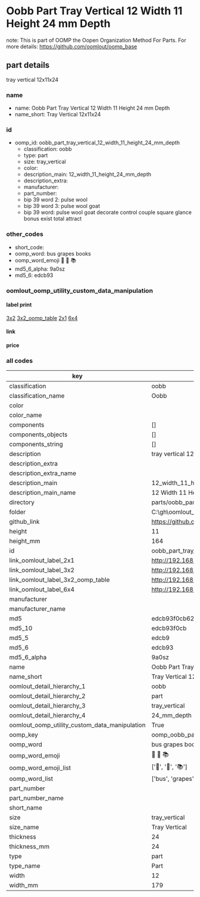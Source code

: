 # Oobb Part Tray Vertical 12 Width 11 Height 24 mm Depth  

note: This is part of OOMP the Oopen Organization Method For Parts. For more details: https://github.com/oomlout/oomp_base

##  part details
  



tray vertical 12x11x24



### name
* name: Oobb Part Tray Vertical 12 Width 11 Height 24 mm Depth
* name_short: Tray Vertical 12x11x24 
### id
* oomp_id: oobb_part_tray_vertical_12_width_11_height_24_mm_depth
  * classification: oobb
  * type: part
  * size: tray_vertical
  * color: 
  * description_main: 12_width_11_height_24_mm_depth
  * description_extra: 
  * manufacturer: 
  * part_number: 
  * bip 39 word 2: pulse wool
  * bip 39 word 3: pulse wool goat
  * bip 39 word: pulse wool goat decorate control couple square glance bonus exist total attract

### other_codes
* short_code: 
* oomp_word: bus grapes books
* oomp_word_emoji :bus: :grapes: :books:
* md5_6_alpha: 9a0sz
* md5_6: edcb93






### oomlout_oomp_utility_custom_data_manipulation
#### label print
[3x2](http://192.168.1.245:1112/?label=oomp%209a0sz)
[3x2_oomp_table](http://192.168.1.108:1112/?label=oomp%209a0sz)
[2x1](http://192.168.1.242:1112/?label=oomp%209a0sz)
[6x4](http://192.168.1.55:1112/?label=oomp%209a0sz)    

#### link

                              

#### price







### all codes 
| key | value |  
| --- | --- |  
| classification | oobb |  
| classification_name | Oobb |  
| color |  |  
| color_name |  |  
| components | [] |  
| components_objects | [] |  
| components_string | [] |  
| description | tray vertical 12x11x24 |  
| description_extra |  |  
| description_extra_name |  |  
| description_main | 12_width_11_height_24_mm_depth |  
| description_main_name | 12 Width 11 Height 24 mm Depth |  
| directory | parts/oobb_part_tray_vertical_12_width_11_height_24_mm_depth |  
| folder | C:\gh\oomlout_oobb_version_4_generated_parts\parts\oobb_part_tray_vertical_12_width_11_height_24_mm_depth |  
| github_link | https://github.com/oomlout/oomlout_oomp_part_src/tree/main/parts/oobb_part_tray_vertical_12_width_11_height_24_mm_depth |  
| height | 11 |  
| height_mm | 164 |  
| id | oobb_part_tray_vertical_12_width_11_height_24_mm_depth |  
| link_oomlout_label_2x1 | http://192.168.1.242:1112/?label=oomp%209a0sz |  
| link_oomlout_label_3x2 | http://192.168.1.245:1112/?label=oomp%209a0sz |  
| link_oomlout_label_3x2_oomp_table | http://192.168.1.108:1112/?label=oomp%209a0sz |  
| link_oomlout_label_6x4 | http://192.168.1.55:1112/?label=oomp%209a0sz |  
| manufacturer |  |  
| manufacturer_name |  |  
| md5 | edcb93f0cb62ba6cc497b390c83f556c |  
| md5_10 | edcb93f0cb |  
| md5_5 | edcb9 |  
| md5_6 | edcb93 |  
| md5_6_alpha | 9a0sz |  
| name | Oobb Part Tray Vertical 12 Width 11 Height 24 mm Depth |  
| name_short | Tray Vertical 12x11x24  |  
| oomlout_detail_hierarchy_1 | oobb |  
| oomlout_detail_hierarchy_2 | part |  
| oomlout_detail_hierarchy_3 | tray_vertical |  
| oomlout_detail_hierarchy_4 | 24_mm_depth |  
| oomlout_oomp_utility_custom_data_manipulation | True |  
| oomp_key | oomp_oobb_part_tray_vertical_12_width_11_height_24_mm_depth |  
| oomp_word | bus grapes books |  
| oomp_word_emoji | :bus: :grapes: :books: |  
| oomp_word_emoji_list | [':bus:', ':grapes:', ':books:'] |  
| oomp_word_list | ['bus', 'grapes', 'books'] |  
| part_number |  |  
| part_number_name |  |  
| short_name |  |  
| size | tray_vertical |  
| size_name | Tray Vertical |  
| thickness | 24 |  
| thickness_mm | 24 |  
| type | part |  
| type_name | Part |  
| width | 12 |  
| width_mm | 179 |  
